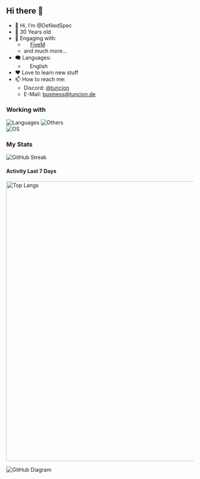 ## Hi there 👋

- 👋 Hi, I’m @DefiledSpec
- 🤏 30 Years old
- 🔭 Engaging with:
 	- <img src="https://i.ibb.co/bWsWGMh/fivem-logo.png" width="13"> [FiveM](https://fivem.net) 
	- and much more...
- 🗨️ Languages: 
    - <img src="https://hatscripts.github.io/circle-flags/flags/us.svg" width="12"> English
- ❤️ Love to learn new stuff
- 📫 How to reach me: 
	- Discord: [@tuncion](https://discord.gg/pH48RuF6v3)
	- E-Mail: <a href="mailto:business@tuncion.de">business@tuncion.de</a>

### Working with

![Languages](https://skillicons.dev/icons?i=git,html,css,js,ts,discordjs,lua,nodejs,mysql,next,react,solid)
![Others](https://skillicons.dev/icons?i=discord,vscode,md,bash,github) \
![OS](https://skillicons.dev/icons?i=windows)

### My Stats

![GitHub Streak](https://github-readme-streak-stats.herokuapp.com/?user=defiledspec&theme=github-dark-blue&hide_border=true)

#### Activity Last 7 Days
<img alt="Top Langs" width="750" src="https://wakatime.com/share/@bdd3303f-7e9c-4d05-9324-c41f04bc3c0a/779ce6bc-5933-487e-a562-fdaaa77ca7af.svg">

![GitHub Diagram](https://github-readme-activity-graph.vercel.app/graph?username=defiledspec&theme=react-dark&hide_border=true&color=BDDFFF&line=6E93B5&point=BDDFFF)

<!--
**DefiledSpec/DefiledSpec** is a ✨ _special_ ✨ repository because its `README.md` (this file) appears on your GitHub profile.

Here are some ideas to get you started:

- 🔭 I’m currently working on ...
- 🌱 I’m currently learning ...
- 👯 I’m looking to collaborate on ...
- 🤔 I’m looking for help with ...
- 💬 Ask me about ...
- 📫 How to reach me: ...
- 😄 Pronouns: ...
- ⚡ Fun fact: ...
-->
